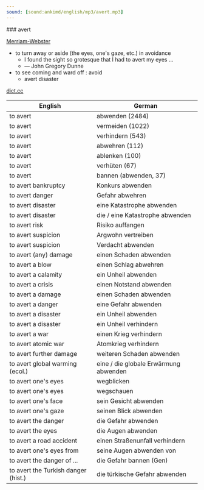 ```yaml
---
sound: [sound:ankimd/english/mp3/avert.mp3]
---
```


\### avert

[Merriam-Webster](https://www.merriam-webster.com/dictionary/avert)

- to turn away or aside (the eyes, one's gaze, etc.) in avoidance
    - I found the sight so grotesque that I had to avert my eyes …
    - — John Gregory Dunne
- to see coming and ward off : avoid
    - avert disaster

[dict.cc](https://www.dict.cc/avert)

| English        | German       |
| -------------- | ------------ |
| to avert | abwenden (2484) |
| to avert | vermeiden (1022) |
| to avert | verhindern (543) |
| to avert | abwehren (112) |
| to avert | ablenken (100) |
| to avert | verhüten (67) |
| to avert | bannen (abwenden, 37) |
| to avert bankruptcy | Konkurs abwenden |
| to avert danger | Gefahr abwehren |
| to avert disaster | eine Katastrophe abwenden |
| to avert disaster | die / eine Katastrophe abwenden |
| to avert risk | Risiko auffangen |
| to avert suspicion | Argwohn vertreiben |
| to avert suspicion | Verdacht abwenden |
| to avert (any) damage | einen Schaden abwenden |
| to avert a blow | einen Schlag abwehren |
| to avert a calamity | ein Unheil abwenden |
| to avert a crisis | einen Notstand abwenden |
| to avert a damage | einen Schaden abwenden |
| to avert a danger | eine Gefahr abwenden |
| to avert a disaster | ein Unheil abwenden |
| to avert a disaster | ein Unheil verhindern |
| to avert a war | einen Krieg verhindern |
| to avert atomic war | Atomkrieg verhindern |
| to avert further damage | weiteren Schaden abwenden |
| to avert global warming (ecol.) | eine / die globale Erwärmung abwenden |
| to avert one's eyes | wegblicken |
| to avert one's eyes | wegschauen |
| to avert one's face | sein Gesicht abwenden |
| to avert one's gaze | seinen Blick abwenden |
| to avert the danger | die Gefahr abwenden |
| to avert the eyes | die Augen abwenden |
| to avert a road accident | einen Straßenunfall verhindern |
| to avert one's eyes from | seine Augen abwenden von |
| to avert the danger of ... | die Gefahr bannen (Gen) |
| to avert the Turkish danger (hist.) | die türkische Gefahr abwenden |
